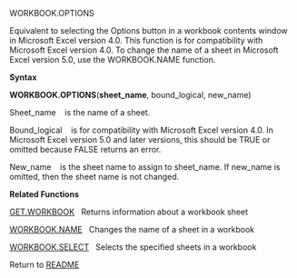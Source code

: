 WORKBOOK.OPTIONS

Equivalent to selecting the Options button in a workbook contents window
in Microsoft Excel version 4.0. This function is for compatibility with
Microsoft Excel version 4.0. To change the name of a sheet in Microsoft
Excel version 5.0, use the WORKBOOK.NAME function.

**Syntax**

**WORKBOOK.OPTIONS**(**sheet\_name**, bound\_logical, new\_name)

Sheet\_name    is the name of a sheet.

Bound\_logical    is for compatibility with Microsoft Excel version 4.0.
In Microsoft Excel version 5.0 and later versions, this should be TRUE
or omitted because FALSE returns an error.

New\_name    is the sheet name to assign to sheet\_name. If new\_name is
omitted, then the sheet name is not changed.

**Related Functions**

[GET.WORKBOOK](GET.WORKBOOK.md)   Returns information about a workbook sheet

[WORKBOOK.NAME](WORKBOOK.NAME.md)   Changes the name of a sheet in a workbook

[WORKBOOK.SELECT](WORKBOOK.SELECT.md)   Selects the specified sheets in a workbook



Return to [README](README.md)

